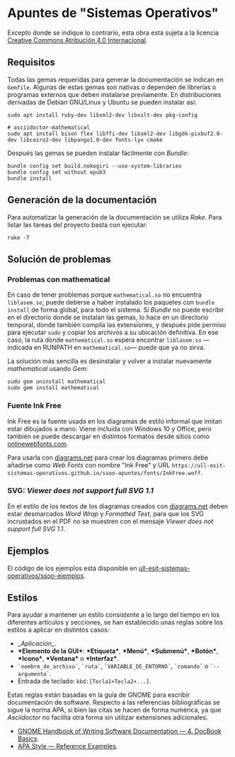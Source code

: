 # Apuntes de "Sistemas Operativos"
Excepto donde se indique lo contrario, esta obra está sujeta a la licencia
[Creative Commons Atribución 4.0 Internacional](https://creativecommons.org/licenses/by/4.0/deed.es).

## Requisitos

Todas las gemas requeridas para generar la documentación se indican en `Gemfile`.
Algunas de estas gemas son nativas o dependen de librerías o programas externos que deben instalarse previamente.
En distribuciones derivadas de Debian GNU/Linux y Ubuntu se pueden instalar así:

~~~
sudo apt install ruby-dev libxml2-dev libxslt-dev pkg-config

# asciidoctor-mathematical
sudo apt install bison flex libffi-dev libxml2-dev libgdk-pixbuf2.0-dev libcairo2-dev libpango1.0-dev fonts-lyx cmake
~~~

Después las gemas se pueden instalar fácilmente con *Bundle*:

~~~~
bundle config set build.nokogiri --use-system-libraries
bundle config set without epub3
bundle install
~~~~

## Generación de la documentación

Para automatizar la generación de la documentación se utiliza *Rake*.
Para listar las tareas del proyecto basta con ejecutar:

~~~
rake -T
~~~

## Solución de problemas

### Problemas con mathematical

En caso de tener problemas porque `mathematical.so` no encuentra `liblasem.so`, puede deberse a haber instalado los paquetes con `bundle install` de forma global, para todo el sistema.
Si *Bundle* no puede escribir en el directorio donde se instalan las gemas, lo hace en un directorio temporal, donde también compila las extensiones, y después pide permiso para ejecutar `sudo` y copiar los archivos a su ubicación definitiva.
En ese caso, la ruta donde `mathematical.so` espera encontrar `liblasem.so` —indicada en RUNPATH en `mathematical.so`— puede que ya no sirva.

La solución más sencilla es desinstalar y volver a instalar nuevamente *mathematical* usando *Gem*:

~~~
sudo gem uninstall mathematical
sudo gem install mathematical
~~~

### Fuente Ink Free

Ink Free es la fuente usada en los diagramas de estilo informal que imitan estar dibujados a mano.
Viene incluida con Windows 10 y Office, pero también se puede descargar en distintos formatos desde sitios como [onlinewebfonts.com](https://www.onlinewebfonts.com/download/0801c08e5412f54e4b4e9ad146d83a12).

Para usarla con [diagrams.net](http://diagrams.net) para crear los diagramas primero debe añadirse como *Web Fonts* con nombre "Ink Free" y URL `https://ull-esit-sistemas-operativos.github.io/ssoo-apuntes/fonts/InkFree.woff`.

### SVG: _Viewer does not support full SVG 1.1_

En el estilo de los textos de los diagramas creados con [diagrams.net](http://diagrams.net) deben estar desmarcados *Word Wrap* y *Formatted Text*, para que los SVG incrustados en el PDF no se muestren con el mensaje _Viewer does not support full SVG 1.1_. 

## Ejemplos

El código de los ejemplos está disponible en [ull-esit-sistemas-operativos/ssoo-ejemplos](https://github.com/ull-esit-sistemas-operativos/ssoo-ejemplos).

## Estilos

Para ayudar a mantener un estilo consistente a lo largo del tiempo en los diferentes artículos y secciones, se han establecido unas reglas sobre los estilos a aplicar en distintos casos:

 * *\_Aplicación\_*.
 * **\*Elemento de la GUI\***: **\*Etiqueta\***, **\*Menú\***, **\*Submenú\***, **\*Botón\***, **\*Icono\***, **\*Ventana\*** o **\*Interfaz\***.
 * `` `nombre_de_archivo` ``, `` `ruta` ``, `` `VARIABLE_DE_ENTORNO` ``, `` `comando` `` o `` `--argumento` ``.
 * Entrada de teclado: `kbd:[Tecla1+Tecla2+...]`.

Estas reglas están basadas en la guía de GNOME para escribir documentación de software.
Respecto a las referencias bibliográficas se sigue la norma APA, si bien las citas se hacen de forma numérica, ya que _Asciidoctor_ no facilita otra forma sin utilizar extensiones adicionales.

 * [GNOME Handbook of Writing Software Documentation — 4. DocBook Basics](https://developer.gnome.org/gdp-handbook/stable/docbook.html.en).
 * [APA Style — Reference Examples](https://apastyle.apa.org/style-grammar-guidelines/references/examples).

